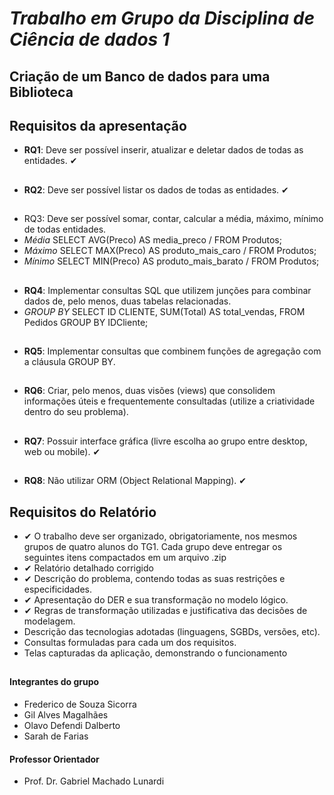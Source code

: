 # **_Trabalho em Grupo da Disciplina de Ciência de dados 1_**
## Criação de um Banco de dados para uma Biblioteca
##
## Requisitos da apresentação
- **RQ1**: Deve ser possível inserir, atualizar e deletar dados de todas as entidades. ✔ 
##
- **RQ2**: Deve ser possível listar os dados de todas as entidades. ✔ 
##
- RQ3: Deve ser possível somar, contar, calcular a média, máximo, mínimo de todas entidades.
- _Média_ SELECT AVG(Preco) AS media_preco / FROM Produtos;
- _Máximo_ SELECT MAX(Preco) AS produto_mais_caro / FROM Produtos;
- _Mínimo_ SELECT MIN(Preco) AS produto_mais_barato / FROM Produtos;
##
- **RQ4**: Implementar consultas SQL que utilizem junções para combinar dados de, pelo menos,
duas tabelas relacionadas.
- _GROUP BY_ SELECT ID CLIENTE, SUM(Total) AS total_vendas,
  FROM Pedidos
  GROUP BY IDCliente;
##
- **RQ5**: Implementar consultas que combinem funções de agregação com a cláusula GROUP BY.
##
- **RQ6**: Criar, pelo menos, duas visões (views) que consolidem informações úteis e
frequentemente consultadas (utilize a criatividade dentro do seu problema).
##
- **RQ7**: Possuir interface gráfica (livre escolha ao grupo entre desktop, web ou mobile). ✔
##  
- **RQ8**: Não utilizar ORM (Object Relational Mapping). ✔
##
 ## Requisitos do Relatório
- ✔ O trabalho deve ser organizado, obrigatoriamente, nos mesmos grupos de quatro alunos do TG1. Cada
grupo deve entregar os seguintes itens compactados em um arquivo .zip
- ✔ Relatório detalhado corrigido
- ✔ Descrição do problema, contendo todas as suas restrições e especificidades.
- ✔ Apresentação do DER e sua transformação no modelo lógico.
- ✔ Regras de transformação utilizadas e justificativa das decisões de modelagem.
- Descrição das tecnologias adotadas (linguagens, SGBDs, versões, etc).
- Consultas formuladas para cada um dos requisitos.
- Telas capturadas da aplicação, demonstrando o funcionamento
##
 #### Integrantes do grupo 
- Frederico de Souza Sicorra
- Gil Alves Magalhães
- Olavo Defendi Dalberto 
- Sarah de Farias
#### Professor Orientador
- Prof. Dr. Gabriel Machado Lunardi


